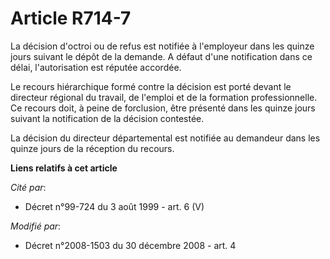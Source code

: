 # Article R714-7

La décision d'octroi ou de refus est notifiée à l'employeur dans les quinze jours suivant le dépôt de la demande. A défaut
d'une notification dans ce délai, l'autorisation est réputée accordée.

Le recours hiérarchique formé contre la décision est porté devant le directeur régional du travail, de l'emploi et de la
formation professionnelle. Ce recours doit, à peine de forclusion, être présenté dans les quinze jours suivant la
notification de la décision contestée.

La décision du directeur départemental est notifiée au demandeur dans les quinze jours de la réception du recours.

**Liens relatifs à cet article**

_Cité par_:

  - Décret n°99-724 du 3 août 1999 - art. 6 (V)

_Modifié par_:

  - Décret n°2008-1503 du 30 décembre 2008 - art. 4
